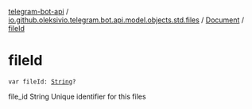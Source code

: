 [telegram-bot-api](../../index.md) / [io.github.oleksivio.telegram.bot.api.model.objects.std.files](../index.md) / [Document](index.md) / [fileId](./file-id.md)

# fileId

`var fileId: `[`String`](https://kotlinlang.org/api/latest/jvm/stdlib/kotlin/-string/index.html)`?`

file_id String Unique identifier for this files

